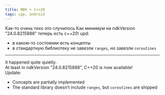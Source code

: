 ```yaml
---
title: NDK + C++20
tags: cpp, android
---
```


Как-то очень тихо это случилось
Как минимум на ndkVersion "24.0.8215888" теперь есть c++20!
upd:
* в каком-то состоянии есть концепты
* в стандартную библиотеку не завезли `ranges`, но завезли `coroutines`

---

It happened quite quietly.  
At least in ndkVersion "24.0.8215888", C++20 is now available!  
Update:  
* Concepts are partially implemented  
* The standard library doesn’t include `ranges`, but `coroutines` are shipped